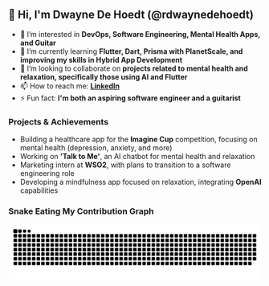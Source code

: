 ## 👋 Hi, I'm Dwayne De Hoedt (@rdwaynedehoedt)

- 👀 I’m interested in **DevOps, Software Engineering, Mental Health Apps, and Guitar**
- 🌱 I’m currently learning **Flutter, Dart, Prisma with PlanetScale, and improving my skills in Hybrid App Development**
- 💞️ I’m looking to collaborate on **projects related to mental health and relaxation, specifically those using AI and Flutter**
- 📫 How to reach me: **[LinkedIn](https://www.linkedin.com/in/rdwaynedehoedt)**
- ⚡ Fun fact: **I'm both an aspiring software engineer and a guitarist**

### Projects & Achievements
- Building a healthcare app for the **Imagine Cup** competition, focusing on mental health (depression, anxiety, and more)
- Working on **'Talk to Me'**, an AI chatbot for mental health and relaxation
- Marketing intern at **WSO2**, with plans to transition to a software engineering role
- Developing a mindfulness app focused on relaxation, integrating **OpenAI** capabilities

### Snake Eating My Contribution Graph
![GitHub Snake animation](https://github.com/Platane/snk/raw/output/github-contribution-grid-snake.svg)

<!---
rdwaynedehoedt/rdwaynedehoedt is a ✨ special ✨ repository because its `README.md` (this file) appears on your GitHub profile.
You can click the Preview link to take a look at your changes.
--->
